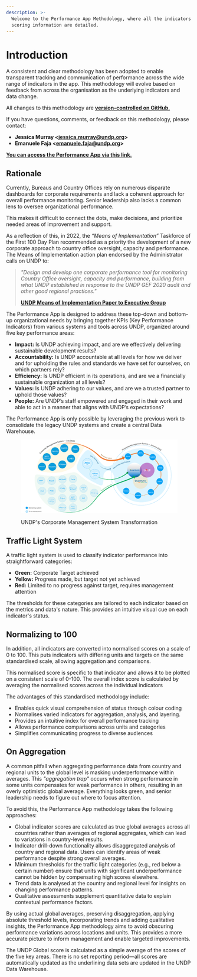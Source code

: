 ```yaml
---
description: >-
  Welcome to the Performance App Methodology, where all the indicators and
  scoring information are detailed.
---
```


# Introduction

A consistent and clear methodology has been adopted to enable transparent tracking and communication of performance across the wide range of indicators in the app. This methodology will evolve based on feedback from across the organisation as the underlying indicators and data change.

All changes to this methodology are [**version-controlled on GitHub.**](https://github.com/undp/performance-app-methodology)

If you have questions, comments, or feedback on this methodology, please contact:

* **Jessica Murray <**[**jessica.murray@undp.org**](mailto:jessica.murray@undp.org)**>**
* **Emanuele Faja <**[**emanuele.faja@undp.org**](mailto:emanuele.faja@undp.org)**>**

[**You can access the Performance App via this link.**](https://undp.sharepoint.com/sites/PerformanceApp/)

## Rationale

Currently, Bureaus and Country Offices rely on numerous disparate dashboards for corporate requirements and lack a coherent approach for overall performance monitoring. Senior leadership also lacks a common lens to oversee organizational performance.

This makes it difficult to connect the dots, make decisions, and prioritize needed areas of improvement and support.&#x20;

As a reflection of this, in 2022, the _“Means of Implementation”_ Taskforce of the First 100 Day Plan recommended as a priority the development of a new corporate approach to country office oversight, capacity and performance. The Means of Implementation action plan endorsed by the Administrator calls on UNDP to:&#x20;

> _"Design and develop one corporate performance tool for monitoring Country Office oversight, capacity and performance, building from what UNDP established in response to the UNDP GEF 2020 audit and other good regional practices."_
>
> [**UNDP Means of Implementation Paper to Executive Group**](https://undp-my.sharepoint.com/:w:/g/personal/jessica\_murray\_undp\_org/EdZ1yOhs2kJBurLJpDDuxjgBTrs8Pvsr3b4iWUzU5qNXMA?e=s6Qo5g)

The Performance App is designed to address these top-down and bottom-up organizational needs by bringing together KPIs (Key Performance Indicators) from various systems and tools across UNDP, organized around five key performance areas:

* **Impact:** Is UNDP achieving impact, and are we effectively delivering sustainable development results?
* **Accountability:** Is UNDP accountable at all levels for how we deliver and for upholding the rules and standards we have set for ourselves, on which partners rely?
* **Efficiency:** Is UNDP efficient in its operations, and are we a financially sustainable organization at all levels?
* **Values:** Is UNDP adhering to our values, and are we a trusted partner to uphold those values?
* **People:** Are UNDP’s staff empowered and engaged in their work and able to act in a manner that aligns with UNDP’s expectations?

The Performance App is only possible by leveraging the previous work to consolidate the legacy UNDP systems and create a central Data Warehouse.&#x20;

<figure><img src=".gitbook/assets/UNDP Corporate Ecosystem.png" alt=""><figcaption><p>UNDP's Corporate Management System Transformation</p></figcaption></figure>

## **Traffic Light System**

A traffic light system is used to classify indicator performance into straightforward categories:

* **Green:** Corporate Target achieved
* **Yellow:** Progress made, but target not yet achieved
* **Red:** Limited to no progress against target, requires management attention

The thresholds for these categories are tailored to each indicator based on the metrics and data's nature. This provides an intuitive visual cue on each indicator's status.

## **Normalizing to 100**

In addition, all indicators are converted into normalised scores on a scale of 0 to 100. This puts indicators with differing units and targets on the same standardised scale, allowing aggregation and comparisons.

This normalised score is specific to that indicator and allows it to be plotted on a consistent scale of 0-100. The overall index score is calculated by averaging the normalised scores across the individual indicators

The advantages of this standardised methodology include:

* Enables quick visual comprehension of status through colour coding
* Normalises varied indicators for aggregation, analysis, and layering.
* Provides an intuitive index for overall performance tracking
* Allows performance comparisons across units and categories
* Simplifies communicating progress to diverse audiences

## On Aggregation

A common pitfall when aggregating performance data from country and regional units to the global level is masking underperformance within averages. This _"aggregation trap"_ occurs when strong performance in some units compensates for weak performance in others, resulting in an overly optimistic global average. Everything looks green, and senior leadership needs to figure out where to focus attention.

To avoid this, the Performance App methodology takes the following approaches:

* Global indicator scores are calculated as true global averages across all countries rather than averages of regional aggregates, which can lead to variations in country-level results.
* Indicator drill-down functionality allows disaggregated analysis of country and regional data. Users can identify areas of weak performance despite strong overall averages.
* Minimum thresholds for the traffic light categories (e.g., red below a certain number) ensure that units with significant underperformance cannot be hidden by compensating high scores elsewhere.
* Trend data is analysed at the country and regional level for insights on changing performance patterns.
* Qualitative assessments supplement quantitative data to explain contextual performance factors.

By using actual global averages, preserving disaggregation, applying absolute threshold levels, incorporating trends and adding qualitative insights, the Performance App methodology aims to avoid obscuring performance variations across locations and units. This provides a more accurate picture to inform management and enable targeted improvements.

The UNDP Global score is calculated as a simple average of the scores of the five key areas. There is no set reporting period—all scores are automatically updated as the underlining data sets are updated in the UNDP Data Warehouse.
